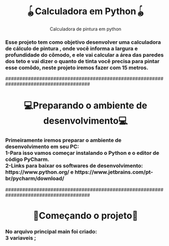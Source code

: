 
<h1 align="center">🪀Calculadora em Python🪀</h1>
<p align="center">Calculadora de pintura em python</p>
<h3> 
  Esse projeto tem como objetivo desenvolver uma calculadora de cálculo de  pintura , onde você informa a largura e profundidade do cômodo,
  e ele vai calcular a área das paredes dos teto e vai dizer o quanto de  tinta você precisa para pintar esse comôdo, neste projeto iremos fazer com 15 metros.
 </h3> 
 
 ######################################################################################
 
 <h1 align="center">💻Preparando o ambiente de desenvolvimento💻</h1>
 <h3> 
  Primeiramente iremos preparar o ambiente de desenvolvimento em seu PC:
  <br>1-Para isso vamos começar instalando o Python e o editor de código PyCharm.
  <br>2-Links para baixar os softwares de desenvolvimento:
  <br> https://www.python.org/ e https://www.jetbrains.com/pt-br/pycharm/download/ 
 </h3>
 
  ######################################################################################
  
 <h1 align="center">🔨Começando o projeto🔨</h1>
 <h3>No arquivo principal main foi criado:
  <br> 3 variaveis ;
  <br> 
 </h3>
